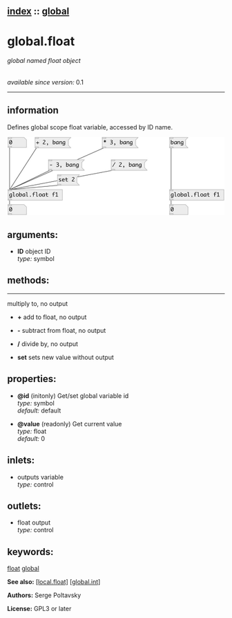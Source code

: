 [index](index.html) :: [global](category_global.html)
---

# global.float

###### global named float object

*available since version:* 0.1

---


## information
Defines global scope float variable, accessed by ID name.


[![example](../examples/img/global.float.jpg)](../examples/pd/global.float.pd)



## arguments:

* **ID**
object ID<br>
_type:_ symbol<br>



## methods:

* *****
multiply to, no output<br>

* **+**
add to float, no output<br>

* **-**
subtract from float, no output<br>

* **/**
divide by, no output<br>

* **set**
sets new value without output<br>




## properties:

* **@id** (initonly)
Get/set global variable id<br>
_type:_ symbol<br>
_default:_ default<br>

* **@value** (readonly)
Get current value<br>
_type:_ float<br>
_default:_ 0<br>



## inlets:

* outputs variable<br>
_type:_ control



## outlets:

* float output<br>
_type:_ control



## keywords:

[float](keywords/float.html)
[global](keywords/global.html)



**See also:**
[\[local.float\]](local.float.html)
[\[global.int\]](global.int.html)




**Authors:** Serge Poltavsky




**License:** GPL3 or later





